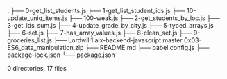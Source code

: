 .
├── 0-get_list_students.js
├── 1-get_list_student_ids.js
├── 10-update_uniq_items.js
├── 100-weak.js
├── 2-get_students_by_loc.js
├── 3-get_ids_sum.js
├── 4-update_grade_by_city.js
├── 5-typed_arrays.js
├── 6-set.js
├── 7-has_array_values.js
├── 8-clean_set.js
├── 9-groceries_list.js
├── Lordwill1 alx-backend-javascript master 0x03-ES6_data_manipulation.zip
├── README.md
├── babel.config.js
├── package-lock.json
└── package.json

0 directories, 17 files
